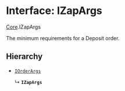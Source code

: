 # Interface: IZapArgs

[Core](../modules/Core.md).IZapArgs

The minimum requirements for a Deposit order.

## Hierarchy

- [`IOrderArgs`](Core.IOrderArgs.md)

  ↳ **`IZapArgs`**
